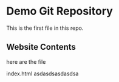 # Demo Git Repository

This is the first file in this repo.

## Website Contents

here are the file

index.html
asdasdsasdasdsa